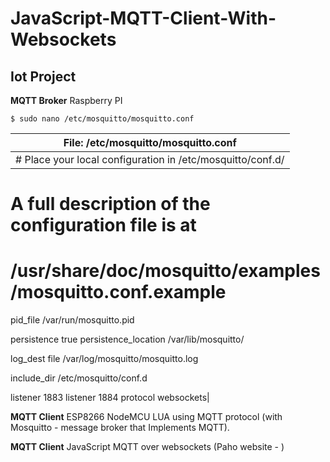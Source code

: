 # JavaScript-MQTT-Client-With-Websockets

## Iot Project

**MQTT Broker**
Raspberry PI 
```
$ sudo nano /etc/mosquitto/mosquitto.conf   
```
| **File: /etc/mosquitto/mosquitto.conf** |
| --- |
| # Place your local configuration in /etc/mosquitto/conf.d/
#
# A full description of the configuration file is at
# /usr/share/doc/mosquitto/examples/mosquitto.conf.example

pid_file /var/run/mosquitto.pid

persistence true
persistence_location /var/lib/mosquitto/

log_dest file /var/log/mosquitto/mosquitto.log

include_dir /etc/mosquitto/conf.d


listener 1883
listener 1884
protocol websockets|


**MQTT Client**
ESP8266 NodeMCU LUA using MQTT protocol (with Mosquitto - message broker that Implements MQTT). 

**MQTT Client**
JavaScript MQTT over websockets (Paho website - <script src="https://cdnjs.cloudflare.com/ajax/libs/paho-mqtt/1.0.1/mqttws31.min.js" type="text/javascript"></script>
)




